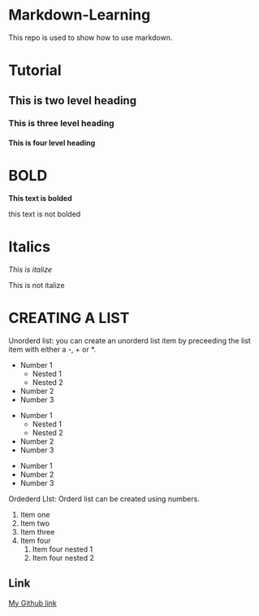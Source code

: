 # Markdown-Learning
This repo is used to show how to use markdown.

# Tutorial
## This is two level heading
### This is three level heading
#### This is four level heading

# BOLD

**This text is bolded**

this text is not bolded

# Italics
_This is italize_

This is not italize

# CREATING A LIST

Unorderd list: you can create an unorderd list item by preceeding the list item with either a -, + or *.

+ Number 1
   + Nested 1
   + Nested 2
+ Number 2
+ Number 3

- Number 1
   - Nested 1
   - Nested 2
- Number 2
- Number 3

* Number 1
* Number 2
* Number 3

Ordederd LIst: Orderd list can be created using numbers.

1. Item one
2. Item two
3. Item three
4. Item four
   1. Item four nested 1
   2. Item four nested 2
  
## Link

[My Github link](https://github.com/Auwal007)
